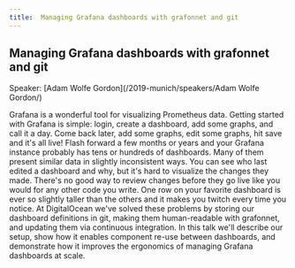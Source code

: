 ```yaml
---
title:  Managing Grafana dashboards with grafonnet and git
---
```


## Managing Grafana dashboards with grafonnet and git

Speaker: [Adam Wolfe Gordon](/2019-munich/speakers/Adam Wolfe Gordon/)

Grafana is a wonderful tool for visualizing Prometheus data. Getting started with Grafana is simple: login, create a dashboard, add some graphs, and call it a day. Come back later, add some graphs, edit some graphs, hit save and it's all live!  Flash forward a few months or years and your Grafana instance probably has tens or hundreds of dashboards. Many of them present similar data in slightly inconsistent ways. You can see who last edited a dashboard and why, but it's hard to visualize the changes they made. There's no good way to review changes before they go live like you would for any other code you write. One row on your favorite dashboard is ever so slightly taller than the others and it makes you twitch every time you notice.  At DigitalOcean we've solved these problems by storing our dashboard definitions in git, making them human-readable with grafonnet, and updating them via continuous integration. In this talk we'll describe our setup, show how it enables component re-use between dashboards, and demonstrate how it improves the ergonomics of managing Grafana dashboards at scale.
